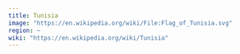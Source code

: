 ```yaml
---
title: Tunisia
image: "https://en.wikipedia.org/wiki/File:Flag_of_Tunisia.svg"
region: ~
wiki: "https://en.wikipedia.org/wiki/Tunisia"
---
```

